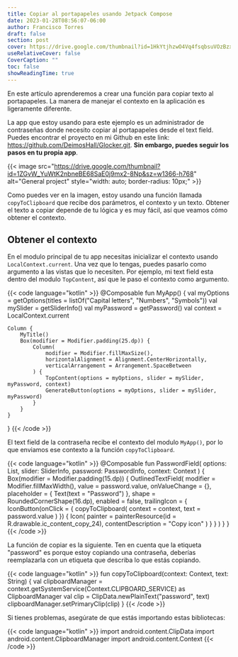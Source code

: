 ```yaml
---
title: Copiar al portapapeles usando Jetpack Compose
date: 2023-01-28T08:56:07-06:00
author: Francisco Torres
draft: false
section: post
cover: https://drive.google.com/thumbnail?id=1HkYtjhzwO4Vq4fsqbsuVOzBzx4nAmiDJ&sz=w1024-h576
useRelativeCover: false
CoverCaption: ""
toc: false
showReadingTime: true
---
```


En este artículo aprenderemos a crear una función para copiar texto al portapapeles. La manera de manejar el contexto en la aplicación es ligeramente diferente.

La app que estoy usando para este ejemplo es un administrador de contraseñas donde necesito copiar al portapapeles desde el text field. Puedes encontrar el proyecto en mi Github en este link: https://github.com/DeimosHall/Glocker.git. **Sin embargo, puedes seguir los pasos en tu propia app**.

{{< image
src="https://drive.google.com/thumbnail?id=1ZGvW_YuWtK2nbneBE68SaE0j9mx2-8Np&sz=w1366-h768"
alt="General project"
style="width: auto; border-radius: 10px;" >}}

Como puedes ver en la imagen, estoy usando una función llamada `copyToClipboard` que recibe dos parámetros, el contexto y un texto. Obtener el texto a copiar depende de tu lógica y es muy fácil, así que veamos cómo obtener el contexto.

## Obtener el contexto

En el modulo principal de tu app necesitas inicializar el contexto usando `LocalContext.current`. Una vez que lo tengas, puedes pasarlo como argumento a las vistas que lo necesiten. Por ejemplo, mi text field esta dentro del modulo `TopContent`, así que le paso el contexto como argumento.

{{< code language="kotlin" >}}
@Composable
fun MyApp() {
    val myOptions = getOptions(titles = listOf("Capital letters", "Numbers", "Symbols"))
    val mySlider = getSliderInfo()
    val myPassword = getPassword()
    val context = LocalContext.current

    Column {
        MyTitle()
        Box(modifier = Modifier.padding(25.dp)) {
            Column(
                modifier = Modifier.fillMaxSize(),
                horizontalAlignment = Alignment.CenterHorizontally,
                verticalArrangement = Arrangement.SpaceBetween
            ) {
                TopContent(options = myOptions, slider = mySlider, myPassword, context)
                GenerateButton(options = myOptions, slider = mySlider, myPassword)
            }
        }
    }
}
{{< /code >}}

El text field de la contraseña recibe el contexto del modulo `MyApp()`, por lo que enviamos ese contexto a la función `copyToClipboard`.

{{< code language="kotlin" >}}
@Composable
fun PasswordField(
    options: List<CheckboxInfo>,
    slider: SliderInfo,
    password: PasswordInfo,
    context: Context
) {
    Box(modifier = Modifier.padding(15.dp)) {
        OutlinedTextField(
            modifier = Modifier.fillMaxWidth(),
            value = password.value,
            onValueChange = {},
            placeholder = { Text(text = "Password") },
            shape = RoundedCornerShape(16.dp),
            enabled = false,
            trailingIcon = {
                IconButton(onClick = {
                    copyToClipboard(
                        context = context,
                        text = password.value
                    )
                }) {
                    Icon(
                        painter = painterResource(id = R.drawable.ic_content_copy_24),
                        contentDescription = "Copy icon"
                    )
                }
            }
        )
    }
}
{{< /code >}}

La función de copiar es la siguiente. Ten en cuenta que la etiqueta "password" es porque estoy copiando una contraseña, deberías reemplazarla con un etiqueta que describa lo que estás copiando.

{{< code language="kotlin" >}}
fun copyToClipboard(context: Context, text: String) {
    val clipboardManager =
        context.getSystemService(Context.CLIPBOARD_SERVICE) as ClipboardManager
    val clip = ClipData.newPlainText("password", text)
    clipboardManager.setPrimaryClip(clip)
}
{{< /code >}}

Si tienes problemas, asegúrate de que estás importando estas bibliotecas:

{{< code language="kotlin" >}}
import android.content.ClipData
import android.content.ClipboardManager
import android.content.Context
{{< /code >}}
